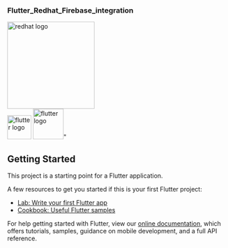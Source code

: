 ### Flutter_Redhat_Firebase_integration

<img alt="redhat logo" src="https://www.capgemini.com/wp-content/uploads/2019/04/Logo-RedHat-A-Color-RGB.png" height=200px /></a>                 
<img alt="flutter logo" src="https://flutter.dev/assets/flutter-lockup-1caf6476beed76adec3c477586da54de6b552b2f42108ec5bc68dc63bae2df75.png" height=55px /></a>
<img alt="flutter logo" src="https://upload.wikimedia.org/wikipedia/commons/thumb/b/bd/Firebase_Logo.png/1200px-Firebase_Logo.png" height=70px /></a>" 


## Getting Started

This project is a starting point for a Flutter application.

A few resources to get you started if this is your first Flutter project:

- [Lab: Write your first Flutter app](https://flutter.dev/docs/get-started/codelab)
- [Cookbook: Useful Flutter samples](https://flutter.dev/docs/cookbook)

For help getting started with Flutter, view our
[online documentation](https://flutter.dev/docs), which offers tutorials,
samples, guidance on mobile development, and a full API reference.
             
